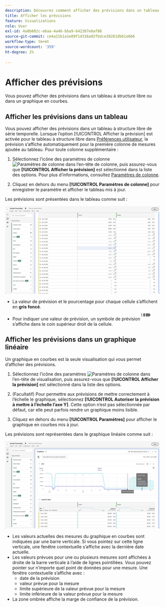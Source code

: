 ```yaml
---
description: Découvrez comment afficher des prévisions dans un tableau ou un graphique en courbes.
title: Afficher les prévisions
feature: Visualizations
role: User
exl-id: 4a8b602c-e6aa-4a46-bba9-642387e6af88
source-git-commit: ce4a21b1a1e89f14316a92fbdce38281db61e666
workflow-type: tm+mt
source-wordcount: '359'
ht-degree: 2%

---
```


# Afficher des prévisions

Vous pouvez afficher des prévisions dans un tableau à structure libre ou dans un graphique en courbes.

## Afficher les prévisions dans un tableau

Vous pouvez afficher des prévisions dans un tableau à structure libre de série temporelle. Lorsque l’option [!UICONTROL Afficher la prévision] est activée pour le tableau à structure libre dans [Préférences utilisateur](../user-preferences.md), la prévision s’affiche automatiquement pour la première colonne de mesures ajoutée au tableau. Pour toute colonne supplémentaire :

1. Sélectionnez l’icône des paramètres de colonne ![Paramètres de colonne](https://spectrum.adobe.com/static/icons/workflow_18/Smock_Settings_18_N.svg) dans l’en-tête de colonne, puis assurez-vous que **[!UICONTROL Afficher la prévision]** est sélectionné dans la liste des options. Pour plus d’informations, consultez [Paramètres de colonne](../visualizations/freeform-table/column-row-settings/column-settings.md).

1. Cliquez en dehors du menu **[!UICONTROL Paramètres de colonne]** pour enregistrer le paramètre et afficher le tableau mis à jour.

Les prévisions sont présentées dans le tableau comme suit :

![Afficher la prévision dans le tableau](assets/show-forecast-table.png)

* La valeur de prévision et le pourcentage pour chaque cellule s’affichent en **gris foncé**.
* Pour indiquer une valeur de prévision, un symbole de prévision ![ForecastAnalytics](/help/assets/icons/ForecastAnalytics.svg) s’affiche dans le coin supérieur droit de la cellule.


## Afficher les prévisions dans un graphique linéaire

Un graphique en courbes est la seule visualisation qui vous permet d’afficher des prévisions.

1. Sélectionnez l’icône des paramètres ![Paramètres de colonne](https://spectrum.adobe.com/static/icons/workflow_18/Smock_Settings_18_N.svg) dans l’en-tête de visualisation, puis assurez-vous que **[!UICONTROL Afficher la prévision]** est sélectionné dans la liste des options.

1. (Facultatif) Pour permettre aux prévisions de mettre correctement à l’échelle le graphique, sélectionnez **[!UICONTROL Autoriser la prévision à mettre à l’échelle l’axe Y]**. Cette option n’est pas sélectionnée par défaut, car elle peut parfois rendre un graphique moins lisible.

1. Cliquez en dehors du menu **[!UICONTROL Paramètres]** pour afficher le graphique en courbes mis à jour.

Les prévisions sont représentées dans le graphique linéaire comme suit :

![Afficher la prévision dans le graphique linéaire](assets/show-forecast-linechart.png)

* Les valeurs actuelles des mesures du graphique en courbes sont indiquées par une barre verticale. Si vous pointez sur cette ligne verticale, une fenêtre contextuelle s’affiche avec la dernière date actuelle.
* Les valeurs prévues pour une ou plusieurs mesures sont affichées à droite de la barre verticale à l’aide de lignes pointillées. Vous pouvez pointer sur n’importe quel point de données pour une mesure. Une fenêtre contextuelle s’affiche avec :
   * date de la prévision
   * valeur prévue pour la mesure
   * limite supérieure de la valeur prévue pour la mesure
   * limite inférieure de la valeur prévue pour la mesure
* La zone ombrée affiche la marge de confiance de la prévision.
